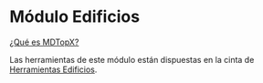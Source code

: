 # Módulo Edificios

[¿Qué es MDTopX?](../introduccion/mdtopx.md)

Las herramientas de este módulo están dispuestas en la cinta de [Herramientas Edificios](../fichas-de-herramientas/ficha-de-herramientas-edificios.md).

